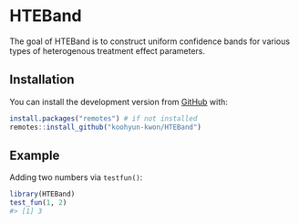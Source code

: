 
<!-- README.md is generated from README.Rmd. Please edit that file -->

# HTEBand

<!-- badges: start -->

<!-- badges: end -->

The goal of HTEBand is to construct uniform confidence bands for various
types of heterogenous treatment effect parameters.

## Installation

You can install the development version from
[GitHub](https://github.com/) with:

``` r
install.packages("remotes") # if not installed
remotes::install_github("koohyun-kwon/HTEBand")
```

## Example

Adding two numbers via `testfun()`:

``` r
library(HTEBand)
test_fun(1, 2)
#> [1] 3
```
